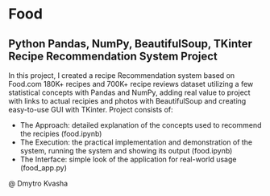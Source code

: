 # Food

## Python Pandas, NumPy, BeautifulSoup, TKinter Recipe Recommendation System Project

In this project, I created a recipe Recommendation system based on Food.com 180K+ recipes and 700K+ recipe reviews dataset utilizing a few statistical concepts with Pandas and NumPy, adding real value to project with links to actual recipies and photos with BeautifulSoup and creating easy-to-use GUI with TKinter. Project consists of:

* The Approach: detailed explanation of the concepts used to recommend the recipies (food.ipynb)
* The Execution: the practical implementation and demonstration of the system, running the system and showing its output (food.ipynb)
* The Interface: simple look of the application for real-world usage (food_app.py)

@ Dmytro Kvasha
